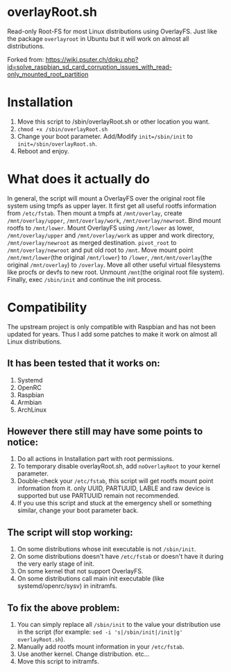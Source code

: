 # overlayRoot.sh
Read-only Root-FS for most Linux distributions using OverlayFS. Just like the package `overlayroot` in Ubuntu but it will work on almost all distributions.

Forked from: https://wiki.psuter.ch/doku.php?id=solve_raspbian_sd_card_corruption_issues_with_read-only_mounted_root_partition

# Installation
1. Move this script to /sbin/overlayRoot.sh or other location you want.
2. `chmod +x /sbin/overlayRoot.sh`
3. Change your boot parameter. Add/Modify `init=/sbin/init` to `init=/sbin/overlayRoot.sh`.
4. Reboot and enjoy.

# What does it actually do
In general, the script will mount a OverlayFS over the original root file system using tmpfs as upper layer. It first get all useful rootfs information from `/etc/fstab`. Then mount a tmpfs at `/mnt/overlay`, create `/mnt/overlay/upper`, `/mnt/overlay/work`, `/mnt/overlay/newroot`. Bind mount rootfs to `/mnt/lower`. Mount OverlayFS using `/mnt/lower` as lower, `/mnt/overlay/upper` and `/mnt/overlay/work` as upper and work directory, `/mnt/overlay/newroot` as merged destination. `pivot_root` to `/mnt/overlay/newroot` and put old root to `/mnt`. Move mount point `/mnt/mnt/lower`(the original `/mnt/lower`) to `/lower`, `/mnt/mnt/overlay`(the original `/mnt/overlay`) to `/overlay`. Move all other useful virtual filesystems like procfs or devfs to new root. Unmount `/mnt`(the original root file system). Finally, exec `/sbin/init` and continue the init process.

# Compatibility
The upstream project is only compatible with Raspbian and has not been updated for years. Thus I add some patches to make it work on almost all Linux distributions.
## It has been tested that it works on:
1. Systemd
2. OpenRC
3. Raspbian
4. Armbian
5. ArchLinux
## However there still may have some points to notice:
1. Do all actions in Installation part with root permissions.
2. To temporary disable overlayRoot.sh, add `noOverlayRoot` to your kernel parameter.
3. Double-check your `/etc/fstab`, this script will get rootfs mount point information from it. only UUID, PARTUUID, LABLE and raw device is supported but use PARTUUID remain not recommended.
4. If you use this script and stuck at the emergency shell or something similar, change your boot parameter back.
## The script will stop working:
1. On some distributions whose init executable is not `/sbin/init`.
2. On some distributions doesn't have `/etc/fstab` or doesn't have it during the very early stage of init.
3. On some kernel that not support OverlayFS.
4. On some distributions call main init executable (like systemd/openrc/sysv) in initramfs.
## To fix the above problem:
1. You can simply replace all `/sbin/init` to the value your distribution use in the script (for example: `sed -i 's|/sbin/init|/init|g' overlayRoot.sh`).
2. Manually add rootfs mount information in your `/etc/fstab`.
3. Use another kernel. Change distribution. etc...
4. Move this script to initramfs.

